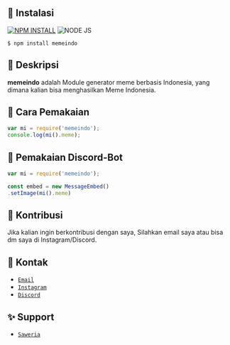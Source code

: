 ## 🔧 Instalasi
[![NPM INSTALL](http://img.shields.io/badge/npm-install-blue.svg?style=flat&logo=npm)](https://docs.npmjs.com/getting-started/installing-npm-packages-locally) ![NODE JS](http://img.shields.io/badge/Node-JS-teal.svg?style=flat&logo=node.js)
```
$ npm install memeindo
```

## 📄 Deskripsi

**memeindo** adalah Module generator meme berbasis Indonesia, yang dimana kalian bisa menghasilkan Meme Indonesia.

## 📍 Cara Pemakaian

```js
var mi = require('memeindo');
console.log(mi().meme);
```

## 📍 Pemakaian Discord-Bot

```js
var mi = require('memeindo');

const embed = new MessageEmbed()
.setImage(mi().meme)
```

## 👤 Kontribusi
Jika kalian ingin berkontribusi dengan saya, Silahkan email saya atau bisa dm saya di Instagram/Discord.

## 📩 Kontak
* [`Email`](mailto:egyaudiawan12345@gmail.com)
* [`Instagram`](https://www.instagram.com/iimaxaa_/)
* [`Discord`](https://discord.gg/zzdEG8yf29)

## ✨ Support
* [`Saweria`](https://saweria.co/Kato)